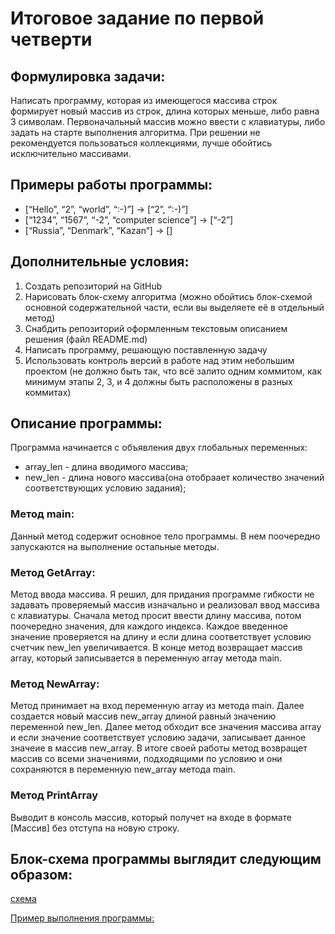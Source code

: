 # Итоговое задание по первой четверти
## Формулировка задачи:
Написать программу, которая из имеющегося массива строк формирует новый массив из строк, длина которых меньше, либо равна 3 символам. Первоначальный массив можно ввести с клавиатуры, либо задать на старте выполнения алгоритма. При решении не рекомендуется пользоваться коллекциями, лучше обойтись исключительно массивами.

## Примеры работы программы:
* [“Hello”, “2”, “world”, “:-)”] → [“2”, “:-)”]
* [“1234”, “1567”, “-2”, “computer science”] → [“-2”]
* [“Russia”, “Denmark”, “Kazan”] → []
## Дополнительные условия: 
1. Создать репозиторий на GitHub
2. Нарисовать блок-схему алгоритма (можно обойтись блок-схемой основной содержательной части, если вы выделяете её в отдельный метод)
3. Снабдить репозиторий оформленным текстовым описанием решения (файл README.md)
4. Написать программу, решающую поставленную задачу
5. Использовать контроль версий в работе над этим небольшим проектом (не должно быть так, что всё залито одним коммитом, как минимум этапы 2, 3, и 4 должны быть расположены в разных коммитах)

## Описание программы:
Программа начинается с объявления двух глобальных переменных:
* array_len - длина вводимого массива;
* new_len - длина нового массива(она отобраает количество значений соответствующих условию задания);

### Метод main:
Данный метод содержит основное тело программы. В нем поочередно запускаются на выполнение остальные методы.

### Метод GetArray:
Метод ввода массива. Я решил, для придания программе гибкости не задавать проверяемый массив изначально и реализовал ввод массива с клавиатуры. Сначала метод просит ввести длину массива, потом поочередно значения, для каждого индекса.
Каждое введенное значение проверяется на длину и если длина соответствует условию счетчик new_len увеличивается.
В конце метод возвращает массив array, который записывается в переменную array метода main.

### Метод NewArray:
Метод принимает на вход переменную array из метода main. Далее создается новый массив new_array длиной равный значению переменной new_len. Далее метод обходит все значения массива array и если значение соответствует условию задачи, записывает данное значеие в массив new_array. В итоге своей работы метод возвращет массив со всеми значениями, подходящими по условию и они сохраняются в переменную new_array метода main.
### Метод PrintArray 
Выводит в консоль массив, который получет на входе в формате [Массив] без отступа на новую строку.

## Блок-схема программы выглядит следующим образом:
[схема](Блоксхема.drawio.png)

[Пример выполнения программы:](Пример.png)